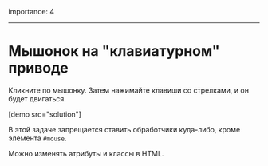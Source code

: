 importance: 4

---

# Мышонок на "клавиатурном" приводе

Кликните по мышонку. Затем нажимайте клавиши со стрелками, и он будет двигаться.

[demo src="solution"]

В этой задаче запрещается ставить обработчики куда-либо, кроме элемента `#mouse`.

Можно изменять атрибуты и классы в HTML.
